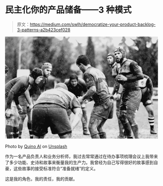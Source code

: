 # 民主化你的产品储备——3 种模式

> 原文：<https://medium.com/swlh/democratize-your-product-backlog-3-patterns-a2b423cef028>

![](img/1b3dcb2a34c8bc6093371f5e28425adb.png)

Photo by [Quino Al](https://unsplash.com/photos/Z9VQmkpxLNU?utm_source=unsplash&utm_medium=referral&utm_content=creditCopyText) on [Unsplash](https://unsplash.com/search/photos/rugby?utm_source=unsplash&utm_medium=referral&utm_content=creditCopyText)

作为一名产品负责人和业务分析师，我过去常常通过在待办事项梳理会议上我带来了多少功能、史诗和故事来衡量我的生产力。我曾经为自己写得很好的故事感到自豪，这些故事的接受标准符合“准备就绪”的定义。

这是我的角色，我的责任，我的贡献。